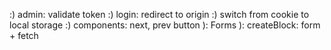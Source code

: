:) admin: validate token
:) login: redirect to origin
:) switch from cookie to local storage
:) components: next, prev button
): Forms
): createBlock: form + fetch